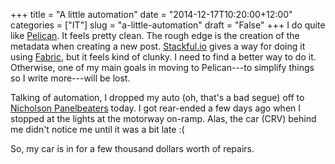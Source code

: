+++
title = "A little automation"
date = "2014-12-17T10:20:00+12:00"
categories = ["IT"]
slug = "a-little-automation"
draft = "False"
+++
I do quite like
[Pelican](http://stackful-dev.com/easier-pelican-blogging-with-fabric-automation.html).
It feels pretty clean. The rough edge is the creation of the metadata when
creating a new post.
[Stackful.io](http://stackful-dev.com/easier-pelican-blogging-with-fabric-automation.html)
gives a way for doing it using [Fabric](http://www.fabfile.org/), but it feels
kind of clunky. I need to find a better way to do it. Otherwise, one of my main
goals in moving to Pelican---to simplify things so I write more---will be lost.

Talking of automation, I dropped my auto (oh, that's a bad segue) off to
[Nicholson Panelbeaters](http://www.nicholsonpanelbeaters.co.nz) today. I got
rear-ended a few days ago when I stopped at the lights at the motorway on-ramp.
Alas, the car (CRV) behind me didn't notice me until it was a bit late :(

So, my car is in for a few thousand dollars worth of repairs.
